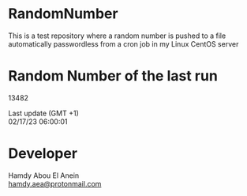 # RandomNumber    
This is a test repository where a random number is pushed to a file automatically passwordless from a cron job in my Linux CentOS server    
# Random Number of the last run   
13482
      
Last update (GMT +1)    
02/17/23 06:00:01
# Developer    
Hamdy Abou El Anein   
hamdy.aea@protonmail.com
